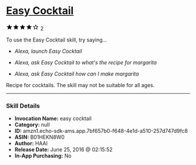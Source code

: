 # [Easy Cocktail](http://alexa.amazon.com/#skills/amzn1.echo-sdk-ams.app.7bf657b0-f648-4e1d-a510-257d747d9fc8)
![4 stars](../../images/ic_star_black_18dp_1x.png)![4 stars](../../images/ic_star_black_18dp_1x.png)![4 stars](../../images/ic_star_black_18dp_1x.png)![4 stars](../../images/ic_star_black_18dp_1x.png)![4 stars](../../images/ic_star_border_black_18dp_1x.png) 2

To use the Easy Cocktail skill, try saying...

* *Alexa, launch Easy Cocktail*

* *Alexa, ask Easy Cocktail to what's the recipe for margarita*

* *Alexa, ask Easy Cocktail how can I make margarita*

Recipe for cocktails. The skill may not be suitable for all ages.

***

### Skill Details

* **Invocation Name:** easy cocktail
* **Category:** null
* **ID:** amzn1.echo-sdk-ams.app.7bf657b0-f648-4e1d-a510-257d747d9fc8
* **ASIN:** B01HEKN8W0
* **Author:** HAAI
* **Release Date:** June 25, 2016 @ 02:15:52
* **In-App Purchasing:** No

